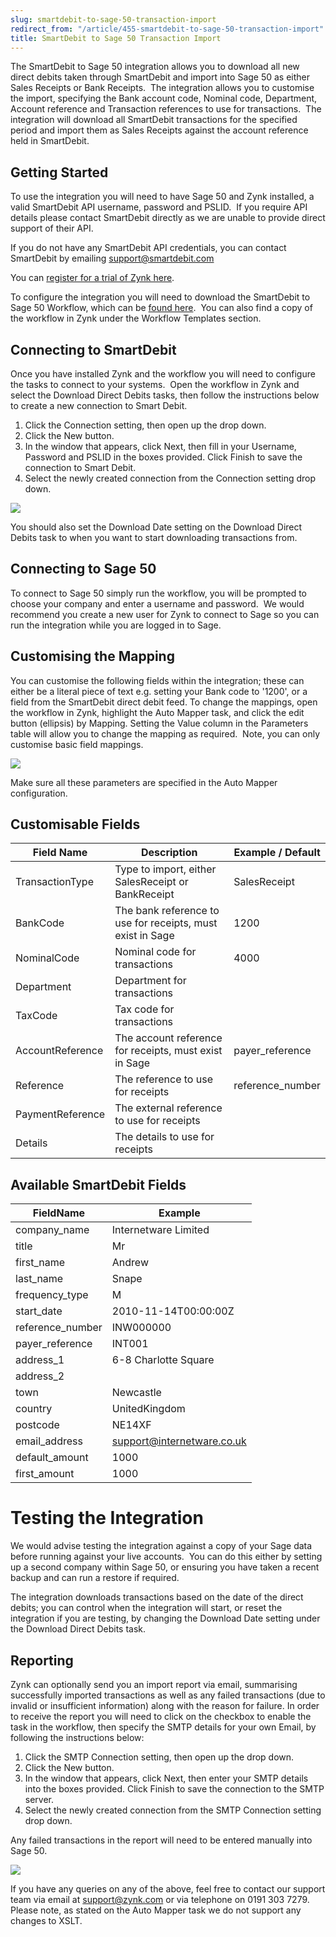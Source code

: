 ```yaml
---
slug: smartdebit-to-sage-50-transaction-import
redirect_from: "/article/455-smartdebit-to-sage-50-transaction-import"
title: SmartDebit to Sage 50 Transaction Import
---
```

The SmartDebit to Sage 50 integration allows you to download all new direct debits taken through SmartDebit and import into Sage 50 as either Sales Receipts or Bank Receipts.  The integration allows you to customise the import, specifying the Bank account code, Nominal code, Department, Account reference and Transaction references to use for transactions.  The integration will download all SmartDebit transactions for the specified period and import them as Sales Receipts against the account reference held in SmartDebit.

## Getting Started
To use the integration you will need to have Sage 50 and Zynk installed, a valid SmartDebit API username, password and PSLID.  If you require API details please contact SmartDebit directly as we are unable to provide direct support of their API.

If you do not have any SmartDebit API credentials, you can contact SmartDebit by emailing support@smartdebit.com

You can [register for a trial of Zynk here](http://zynk.com/download-trial/).

To configure the integration you will need to download the SmartDebit to Sage 50 Workflow, which can be [found here](https://github.com/zynksoftware/samples/tree/master/Integration%20Samples/SmartDebit%20to%20Sage%2050/My%20Workflows).  You can also find a copy of the workflow in Zynk under the Workflow Templates section.

## Connecting to SmartDebit
Once you have installed Zynk and the workflow you will need to configure the tasks to connect to your systems.  Open the workflow in Zynk and select the Download Direct Debits tasks, then follow the instructions below to create a new connection to Smart Debit.

1. Click the Connection setting, then open up the drop down.
2. Click the New button.
3. In the window that appears, click Next, then fill in your Username, Password and PSLID in the boxes provided. Click Finish to save the connection to Smart  Debit.
4. Select the newly created connection from the Connection setting drop down.

[![](https://s3.amazonaws.com/helpscout.net/docs/assets/565effd4c697915b26a5c620/images/56b09f1dc6979143615648e2/file-yVXFFsTb0v.png)](https://s3.amazonaws.com/helpscout.net/docs/assets/565effd4c697915b26a5c620/images/56b09f1dc6979143615648e2/file-yVXFFsTb0v.png)

You should also set the Download Date setting on the Download Direct Debits task to when you want to start downloading transactions from.

## Connecting to Sage 50
To connect to Sage 50 simply run the workflow, you will be prompted to choose your company and enter a username and password.  We would recommend you create a new user for Zynk to connect to Sage so you can run the integration while you are logged in to Sage.

## Customising the Mapping
You can customise the following fields within the integration; these can either be a literal piece of text e.g. setting your Bank code to '1200', or a field from the SmartDebit direct debit feed. To change the mappings, open the workflow in Zynk, highlight the Auto Mapper task, and click the edit button (ellipsis) by Mapping. Setting the Value column in the Parameters table will allow you to change the mapping as required.  Note, you can only customise basic field mappings.

[![](https://s3.amazonaws.com/helpscout.net/docs/assets/565effd4c697915b26a5c620/images/56b0a0539033603f7da37028/file-qVqwNiCnmm.png)](https://s3.amazonaws.com/helpscout.net/docs/assets/565effd4c697915b26a5c620/images/56b0a0539033603f7da37028/file-qVqwNiCnmm.png)

Make sure all these parameters are specified in the Auto Mapper configuration.

## Customisable Fields
| Field Name | Description | Example / Default |
| --- | --- | --- |
| TransactionType |Type to import, either SalesReceipt or BankReceipt |SalesReceipt |
| BankCode | The bank reference to use for receipts, must exist in Sage | 1200 |
| NominalCode | Nominal code for transactions | 4000 |
| Department | Department for transactions| |
| TaxCode | Tax code for transactions| |
| AccountReference | The account reference for receipts, must exist in Sage | payer_reference |
| Reference | The reference to use for receipts |reference_number |
| PaymentReference | The external reference to use for receipts| |
| Details | The details to use for receipts | |

## Available SmartDebit Fields
| FieldName | Example |
| --- | --- |
| company_name | Internetware Limited |
| title | Mr |
| first_name | Andrew |
| last_name | Snape |
| frequency_type | M |
| start_date | 2010-11-14T00:00:00Z |
| reference_number | INW000000 |
| payer_reference | INT001 |
| address_1 | 6-8 Charlotte Square |
| address_2 | |
| town | Newcastle |
| country | UnitedKingdom |
| postcode | NE14XF |
| email_address | support@internetware.co.uk |
| default_amount | 1000 |
| first_amount | 1000 |

# Testing the Integration
We would advise testing the integration against a copy of your Sage data before running against your live accounts.  You can do this either by setting up a second company within Sage 50, or ensuring you have taken a recent backup and can run a restore if required.

The integration downloads transactions based on the date of the direct debits; you can control when the integration will start, or reset the integration if you are testing, by changing the Download Date setting under the Download Direct Debits task.

## Reporting
Zynk can optionally send you an import report via email, summarising successfully imported transactions as well as any failed transactions (due to invalid or insufficient information) along with the reason for failure. In order to receive the report you will need to click on the checkbox to enable the task in the workflow, then specify the SMTP details for your own Email, by following the instructions below:

1. Click the SMTP Connection setting, then open up the drop down.
2. Click the New button.
3. In the window that appears, click Next, then enter your SMTP details into the boxes provided. Click Finish to save the connection to the SMTP server.
4. Select the newly created connection from the  SMTP Connection setting drop down.

Any failed transactions in the report will need to be entered manually into Sage 50.

[![](https://s3.amazonaws.com/helpscout.net/docs/assets/565effd4c697915b26a5c620/images/56b0a0f99033603f7da3702b/file-kq2DwEOuej.png)](https://s3.amazonaws.com/helpscout.net/docs/assets/565effd4c697915b26a5c620/images/56b0a0f99033603f7da3702b/file-kq2DwEOuej.png)

If you have any queries on any of the above, feel free to contact our support team via email at support@zynk.com or via telephone on 0191 303 7279. Please note, as stated on the Auto Mapper task we do not support any changes to XSLT.